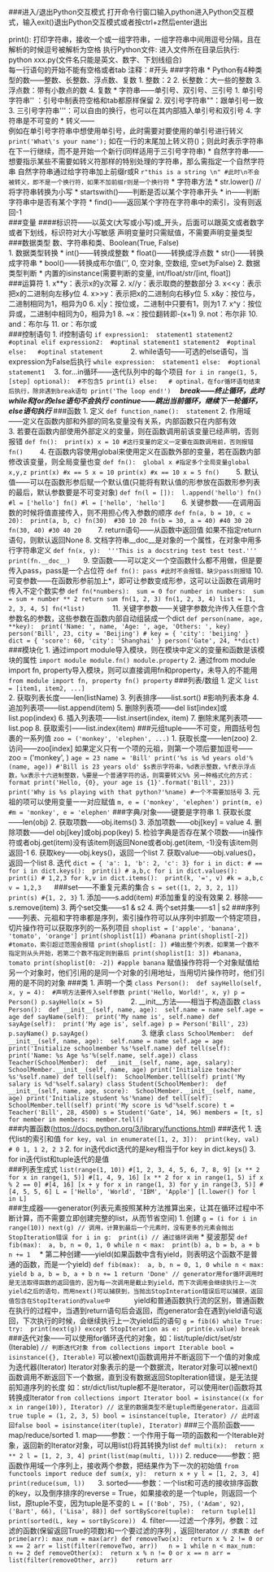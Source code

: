 ###进入/退出Python交互模式
	打开命令行窗口输入python进入Python交互模式，输入exit()退出Python交互模式或者按ctrl+z然后enter退出

print(): 打印字符串，接收一个或一组字符串，一组字符串中间用逗号分隔，且在解析的时候逗号被解析为空格
执行Python文件: 进入文件所在目录后执行: python xxx.py(文件名只能是英文、数字、下划线组合)	
每一行语句的开始不能有空格或者tab
注释：#开头
###字符串
	* Python有4种类型的数——整数、长整数、浮点数、复数
		1. 整数：2
		2. 长整数：大一些的整数
		3. 浮点数：带有小数点的数
		4. 复数
	* 字符串——单引号、双引号、三引号
		1. 单引号字符串''	：引号中制表符空格和tab都原样保留
		2. 双引号字符串""：跟单引号一致
		3. 三引号字符串'''：可以自由的换行，也可以在其内部插入单引号和双引号
		4. 字符串是不可变的
	* 转义——\
		例如在单引号字符串中想使用单引号，此时需要对要使用的单引号进行转义
			```
			print('What\'s your name');
			```
		如在一行的末尾加上转义符(\)；则此时表示字符串在下一行继续，而不是开始一个新行(同样适用于三引号字符串)
	* 自然字符串——想要指示某些不需要如转义符那样的特别处理的字符串，那么需指定一个自然字符串
		自然字符串通过给字符串加上前缀r或R
		```
			r"this is a string \n" #此时\n不会被转义，即不是一个换行符，如果不加前缀r则是一个换行符
		```	
	* 字符串方法
		* str.lower()	 // 将字符串转换为小写
		* startswith()——判断是否以某个字符串开头
		* in——判断字符串中是否有某个字符
		* find()——返回某个字符在字符串中的索引，没有则返回-1	
###变量
	####标识符——以英文(大写或小写)或_开头，后面可以跟英文或者数字或者下划线，标识符对大小写敏感
	声明变量时只需赋值，不需要声明变量类型
###数据类型
	数、字符串和类、Boolean(True, False)		
	1. 数据类型转换
		* int()——转换成整数
		* float()——转换成浮点数
		* str()——转换成字符串
		* bool()——转换成布尔值('', 0, 空对象, 空数组, 空set为False)
	2. 数据类型判断
		* 内置的isinstance(需要判断的变量, int/float/str/[int, float])	
###运算符
	1. x**y：表示x的y次幂
	2. x//y：表示取商的整数部分
	3. x<<y：表示把x的二进制向左移y位
	4. x>>y：表示把x的二进制向右移y位
	5. x&y：按位与，二进制相同为1，相异为0
	6. x|y：按位或，二进制中只要有1，则为1
	7. x^y：按位异或，二进制中相同为0，相异为1
	8. ~x：按位翻转即-(x+1)
	9. not：布尔非
	10. and：布尔与
	11. or：布尔或	
###控制语句
	1. if控制语句
		```
			if expression1: 
				statement1
				statement2  #optinal
			elif expression2:  #optinal
				statement1
				statement2  #optinal 
			else: 	#optinal
				statement		
		```	
	2. while语句——可选的else语句，当expression为False后执行
		```
			while expression: 
				statement1
			else:  #optional
				statement1	
		```	
	3. for...in循环——迭代队列中的每个项目
		```
			for i in range(1, 5, [step] optional):  #不包含5
				print(i)
			else: 	# optinal，在for循环语句结束后执行，除非遇到break语句
				print('The loop end!')	
		```	
	***break——终止循环，此时while和for的else语句不会执行***
	***continue——跳出当前循环，继续下一轮循环，else语句执行***
###函数
	1. 定义
		```
			def function_name(): 
				statement
		```	
	2. 作用域——定义在函数内部和外部的同名变量没有关系，内部函数只在内部有效	
	3. 若要在函数内部使用外部定义的变量，则在函数调用前该变量已经声明，否则报错
		```
			def fn(): 
				print(x)
			x = 10 #这行变量的定义一定要在函数调用前，否则报错
			fn()	
		```
	4. 在函数内容使用global来使用定义在函数外部的变量，若在函数内部修改该变量，则全局变量也变
		```
			def fn(): 
				global x #指定多个全局变量global x,y,z
				print(x) #x == 5
				x = 10
				print(x) #x == 10
			x = 5
			fn() 	
		```	
	5. 默认值——可以在函数形参后赋一个默认值(只能将有默认值的形参放在函数形参列表的最后，默认参数要是不可变对象)
		```
			def fn(l = []): 
				l.append('hello')
			fn() #l = ['hello']
			fn() #l = ['hello', 'hello']	
		```
	6. 关键参数——在调用函数的时候将值直接传入，则不用担心传入参数的顺序
		```
			def fn(a, b = 10, c = 20): 
				print(a, b, c)
			fn(30)  #30 10 20
			fn(b = 30, a = 40) #40 30 20
			fn(30, 40) #30 40 20	
		```	
	7. return语句——从函数中返回值
		如果不指定return语句，则默认返回None	
	8. 文档字符串__doc__是对象的一个属性，在对象中用多行字符串定义
		```
			def fn(x, y): 
				'''This is a docstring
				test test test.'''
			print(fn.__doc__)	
		```
	9. 空函数——可以定义一个空函数什么都不用做，但是要传入pass，pass是一个占位符
		```
			def fn():
				pass #此时不会报错，缺少pass则报错
		```	
	10. 可变参数——在函数形参前加上*，即可让参数变成形参，这可以让函数在调用时传入不定个数实参
		```
			def fn(*numbers): 
				sum = 0
				for number in numbers: 
					sum = sum + number ** 2
				return sum
			fn(1, 2, 3)
			fn(1, 2, 3, 4)
			list = [1, 2, 3, 4, 5]
			fn(*list)		
		```	
	11. 关键字参数——关键字参数允许传入任意个含参数名的参数，这些参数在函数内部自动组装成一个dict
		```
			def person(name, age, **key): 
				print('Name: ', name, 'Age: ', age, 'Others: ', key)
			person('Bill', 23, city = 'Beijing') # key = { 'city': 'beijing' }
			dict = { 'score': 60, 'city': 'Shanghai' }
			person('Gate', 24, **dict)	
		```	
###模块化
	1. 通过import module导入模块，则在模块中定义的变量和函数是该模块的属性
		```
			import module
			module.fn()
			module.property
		```
	2. 通过from module import fn, property导入模块，则可以直接调用fn和property，未导入的不能用
		```
			from module import fn, property
			fn()
			property
		```	
###列表/数组
	1. 定义
		```
			list = [item1, item2, ...]
		```		
	2. 获取列表长度——len(listName)
	3. 列表排序——list.sort() #影响列表本身
	4. 追加列表项——list.append(item)
	5. 删除列表项——del list[index]或list.pop(index)
	6. 插入列表项——list.insert(index, item)
	7. 删除末尾列表项——list.pop
	8. 获取索引——list.index(item)
###元组tuple——不可变，用圆括号包裹的一系列值
	```
		zoo = ('monkey', 'elephen', ...)
	```	
	1. 获取长度——len(zoo)
	2. 访问——zoo[index]
	如果定义只有一个项的元祖，则第一个项后要加逗号—— zoo = ('monkey', )
	```
		age = 23
		name = 'Bill'
		print('%s is %d years old'%(name, age)) #'Bill is 23 years old' $s表示字符串，%d表示整数，%f表示浮点数，%x表示十六进制整数，%要是一个普通字符的话，则需要转义%%
		另一种格式化的方式：format
			print('Hello, {0}, your age is {1}'.format('Bill', 23))
		print('Why is %s playing with that python?'%name) #一个不需要加括号
	```
	3. 元祖的项可以使用变量一一对应赋值
		```
			m, e = ('monkey', 'elephen')
			print(m, e) #m = 'monkey', e = 'elephen'
		```
###字典/对象——键要是字符串
	1. 获取长度——len(obj)
	2. 获取项数——obj.items()
	3. 添加项数——obj[key] = value
	4. 删除项数——del obj[key]或obj.pop(key)
	5. 检验字典是否存在某个项数——in操作符或者obj.get(item)没有该item则返回None或者obj.get(item, -1)没有该item则返回-1
	6. 获取key——obj.keys()，返回一个list
	7. 获取value——obj.values()，返回一个list
	8. 迭代
		```
			dict = { 'a': 1, 'b': 2, 'c': 3}
			for i in dict: # == for i in dict.keys(): 
				print(i) # a,b,c
			for i in dict.values(): 
				print(i) # 1,2,3
			for k,v in dict.items(): 
				print(k, '=', v) #k = a,b,c v = 1,2,3	
		```
###set——不重复元素的集合
	```
		s = set([1, 2, 3, 2, 1])
		print(s) #{1, 2, 3}
	```	
	1. 添加——s.add(item) #添加重复的没有效果
	2. 移除——s.remove(item)
	3. 两个set交集——s1 & s2
	4. 两个set并集——s1 | s2
###序列——列表、元祖和字符串都是序列，索引操作符可以从序列中抓取一个特定项目，切片操作符可以获取序列的一系列项目
	```
		shoplist = ['apple', 'banana', 'tomato', 'orange']
		print(shoplist[1]) #banana
		print(shoplist[-2]) #tomato，索引超过范围会报错
		print(shoplist[: ]) #输出整个列表，如果第一个数不指定则从头开始，若第二个数不指定则到最后
		print(shoplist[1: 3]) #banana, tomato
		print(shoplist[0: -2]) #apple banana
	```	
	赋值操作符将一个对象赋值给另一个对象时，他们引用的是同一个对象的引用地址，当用切片操作符时，他们引用的是不同的对象
###类
	1. 声明一个类
		```
			class Person(): 
				def sayHello(self, x, y = 4):  #声明方法要传入self参数
					print('Hello, World!', x, y)
			p = Person()
			p.sayHello(x = 5)		
		```
	2. __init__方法——相当于构造函数
		```
			class Person(): 
				def __init__(self, name, age): 
					self.name = name
					self.age = age
				def sayName(self): 
					print('My name is', self.name)
				def sayAge(self): 
					print('My age is', self.age)
			p = Person('Bill', 23)
			p.sayName()
			p.sayAge()				
		```	
	3. 继承
		```
			class SchoolMember: 
				def __init__(self, name, age): 
					self.name = name
					self.age = age
					print('Initialize schoolmember %s'%self.name)
				def tell(self): 
					print('Name: %s Age %s'%(self.name, self.age))
			class Teacher(SchoolMember): 
				def __init__(self, name, age, salary): 
					SchoolMember.__init__(self, name, age)
					print('Initialize teacher %s'%self.name)
				def tell(self): 
					SchoolMember.tell(self)
					print('My salary is %d'%self.salary)
			class Student(SchoolMember): 
				def __init__(self, name, age, score): 
					SchoolMember.__init__(self, name, age)
					print('Initialize student %s'%name)
				def tell(self): 
					SchoolMember.tell(self)
					print('My score is %d'%self.score)
			t = Teacher('Bill', 28, 4500)
			s = Student('Gate', 14, 96)
			members = [t, s]
			for member in members: 
				member.tell()									
		```	
###内置函数(https://docs.python.org/3/library/functions.html)
###迭代
	1. 迭代list的索引和值
		```
			for key, val in enumerate([1, 2, 3]): 
				print(key, val) # 0 1, 1 2, 2 3
		```
	2. for in迭代dict迭代的是key相当于for key in dict.keys()
	3. for in迭代list和tuple迭代的是值	
###列表生成式
	```
		list(range(1, 10)) #[1, 2, 3, 4, 5, 6, 7, 8, 9]
		[x ** 2 for x in range(1, 5)] #[1, 4, 9, 16]
		[x ** 2 for x in range(1, 5) if x % 2 == 0] #[4, 16]
		[x + y for x in range(1, 3) for y in range(3, 5)] #[4, 5, 5, 6]
		L = ['Hello', 'World', 'IBM', 'Apple']
		[l.lower() for l in L]
	```		
###生成器——generator(列表元素按照某种方法推算出来，让其在循环过程中不断计算，而不需要立即创建完整的list，从而节省空间)
	1. 创建
		```
			g = (i for i in range(10))
			next(g) // 调用，计算到最后一个元素时，没有更多的元素会抛出StopIteration错误
			for i in g: 
				print(i) // 通过循环调用
		```	
		* 斐波那契
			```
				def fib(max): 
					a, b, n = 0, 1, 0
					while n < max: 
						print(b)
						a, b = b, a + b
						n += 1	
			```
		* 第二种创建——yield(如果函数中含有yield，则表明这个函数不是普通的函数，而是一个yield)
			```
				def fib(max): 
					a, b, n = 0, 1, 0
					while n < max: 
						yield b
						a, b = b, a + b
						n += 1
					return 'Done' // generator用for循环调用时是无法取得函数的返回值的，因为每一次调用是截止到yield，而下次调用会继续执行上一次yield之后的语句，而用next()可以捕获到，当抛出StopInteration错误后可以捕获，返回值包含在StopIteration的value中		
			```
			yield和普通函数执行流的区别，普通函数在执行的过程中，当遇到return语句后会返回，而generator会在遇到yield语句返回，下次执行的时候，会继续执行上一次yield后的语句
			```
				g = fib(6)
				while True: 
					try: 
						print(next(g))
					except StopIteration as e: 
						print(e.value)
						break	
			```
###迭代对象——可以使用for循环迭代的对象，如：list/tuple/dict/set/str  (Iterable)
	```
		// 判断迭代对象
		from collections import Iterable
		bool = isinstance({}, Iterable)
	```
	可以被next()函数调用并不断返回下一个值的对象成为迭代器(Iterator)
	Iterator对象表示的是一个数据流，Iterator对象可以被next()函数调用不断返回下一个数据，直到没有数据返回StopIteration错误，是无法提前知道序列的长度
	如：str/dict/list/tuple都不是Iterator，可以使用iter()函数将其转换成Iterator
	```
		from collections import Iterator
		bool = isinstance((x for x in range(10)), Iterator) // 这里的数据类型不是tuple而是generator，且返回true
		tuple = (1, 2, 3, 5)
		bool = isinstance(tuple, Iterator) // 此时返回false
		bool = isinstance(iter(tuple), Iterator)
	```
###三个高阶函数——map/reduce/sorted
	1. map——参数：一个作用于每一项的函数和一个Iterable对象，返回新的Iterator对象，可以用list()将其转换为list
		```
			def multi(x): 
				return x ** 2
			l = [1, 2, 3, 4]
			print(list(map(multi, l)))
		```
	2. reduce——参数：把函数作用域一个序列上，接收两个参数，把结果作为下一次的初始值
		```
			from functools import reduce
			def sum(x, y): 
				return x + y
			l = [1, 2, 3, 4]
			print(reduce(sum, l))	
		```
	3. sorted——参数：一个list和可选的接收排序函数的key，以及倒序排序的reverse = True，如果接收的是一个tuple，则返回一个list，原tuple不变，因为tuple是不变的
		```
			L = [('Bob', 75), ('Adam', 92), ('Bart', 66), ('Lisa', 88)]
			def sortByScore(tuple): 
				return tuple[1]
			print(sorted(L, key = sortByScore))	
		```	
	4. filter——过滤一个序列，参数：过滤的函数(保留返回True的项数)和一个要过滤的序列	，返回Iterator
		```
			// 求素数
			def prime(arr):
				max_num = max(arr)
				def removeTwo(x): 
					return x % 2 != 0 or x == 2
				arr = list(filter(removeTwo, arr))	
				n = 1
				while n < max_num: 
					n += 2
					def removeOther(x): 
						return x % n != 0 or x == n
					arr = list(filter(removeOther, arr))	
				return arr		
		```
